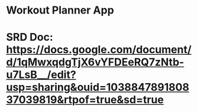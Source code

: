 # Workout Planner App
# SRD Doc: https://docs.google.com/document/d/1qMwxqdgTjX6vYFDEeRQ7zNtb-u7LsB__/edit?usp=sharing&ouid=103884789180837039819&rtpof=true&sd=true
